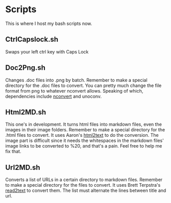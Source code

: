 Scripts
=======
This is where I host my bash scripts now.

## CtrlCapslock.sh 

Swaps your left ctrl key with Caps Lock

## Doc2Png.sh

Changes .doc files into .png by batch. Remember to make a special directory for the .doc files to convert. You can pretty much change the file format from png to whatever nconvert allows. Speaking of which, dependencies include [nconvert](http://www.xnview.com/en/nconvert/#features) and unoconv.

## Html2MD.sh

This one's in development. It turns html files into markdown files, even the images in their image folders. Remember to make a special directory for the .html files to convert. It uses Aaron's [html2text](https://github.com/aaronsw/html2text) to do the conversion. The image part is difficult since it needs the whitespaces in the markdown files' image links to be converted to %20, and that's a pain. Feel free to help me fix that.

## Url2MD.sh

Converts a list of URLs in a certain directory to markdown files. Remember to make a special directory for the files to convert. It uses Brett Terpstra's [read2text](http://cdn3.brettterpstra.com/downloads/Read2Text1.zip) to convert them. The list must alternate the lines between title and url.
